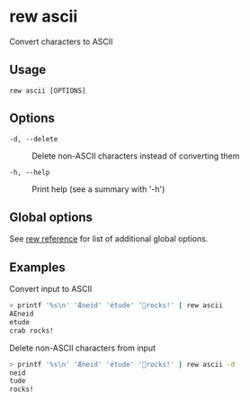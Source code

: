 # rew ascii

Convert characters to ASCII

## Usage

```
rew ascii [OPTIONS]
```

## Options

<dl>

<dt><code>-d, --delete</code></dt>
<dd>

Delete non-ASCII characters instead of converting them
</dd>

<dt><code>-h, --help</code></dt>
<dd>

Print help (see a summary with '-h')
</dd>
</dl>

## Global options

See [rew reference](rew.md#global-options) for list of additional global options.

## Examples

Convert input to ASCII

```sh
> printf '%s\n' 'Æneid' 'étude' '🦀rocks!' | rew ascii
AEneid
etude
crab rocks!
```

Delete non-ASCII characters from input

```sh
> printf '%s\n' 'Æneid' 'étude' '🦀rocks!' | rew ascii -d
neid
tude
rocks!
```
